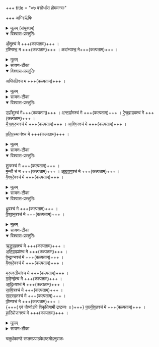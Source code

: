 +++
title = "०७ वसोर्धारा होममन्त्राः"

+++
अग्निर्ऋषिः

<details><summary>मूलम् (संयुक्तम्)</summary>

अँ॒शुश्च॑ मे र॒श्मिश्च॒ मेऽदा॑भ्यश्च॒ मेऽधि॑पतिश्च म उपाँ॒शुश्च॑ मेऽन्तर्या॒मश्च॑ म ऐन्द्रवाय॒वश्च॑ मे मैत्रावरु॒णश्च॑ म आश्वि॒नश्च॑ मे प्रतिप्र॒स्थान॑श्च मे शु॒क्रश्च॑ मे म॒न्थी च॑ म आग्रय॒णश्च॑ मे वैश्वदे॒वश्च॑ मे ध्रु॒वश्च॑ मे वैश्वान॒रश्च॑ म ऋतुग्र॒हाश्च॑ [13]  मे॒ऽति॒ग्रा॒ह्या॑श्च म ऐन्द्रा॒ग्नश्च॑ मे वैश्वदे॒वश्च॑ मे मरुत्व॒तीया॑श्च मे माहे॒न्द्रश्च॑ म आदि॒त्यश्च॑ मे सावि॒त्रश्च॑ मे सारस्व॒तश्च॑ मे पौ॒ष्णश्च॑ मे पात्नीव॒तश्च॑ मे हारियोज॒नश्च॑ मे ॥ [14]  
</details>

<details open><summary>विश्वास-प्रस्तुतिः</summary>

अँ॒शुश्च॑ मे +++(कल्पताम्)+++ ।  
र॒श्मिश्च॒ म +++(कल्पताम्)+++ ।
अदा॑भ्यश्च॒ मे+++(कल्पताम्)+++ ।
</details>

<details><summary>मूलम्</summary>

अँ॒शुश्च॑ मे +++(कल्पताम्)+++ ।  
र॒श्मिश्च॒ म +++(कल्पताम्)+++ ।
अदा॑भ्यश्च॒ मे+++(कल्पताम्)+++ ।
</details>

<details><summary>सायण-टीका</summary>

(अथ चतुर्थाष्टके सप्तमप्रपाठके सप्तमोऽनुवाकः)।  
सप्तममाह— अँशुश्च म इति ।  
अश्वादयः सोमग्रहविशेषाः सोमप्रकरणे प्रसिद्धाः ।  
तत्र रश्मिग्रहादर्शनाददाभ्यस्यैव ग्रहस्य गृह्यमाणत्वदशां पृथक्कृत्य रश्मिशब्देन निर्दिश्यते ।  
रश्मीनां तु तद्ग्रहणसाधनत्वात् ।  
तथा च तद्ग्रहणमन्त्रः पठ्यते– “शुक्रं ते शुक्रेण गृह्णाम्यह्नो रूपेण सूर्यस्य रस्मिभिः” इति ।  
</details>

<details open><summary>विश्वास-प्रस्तुतिः</summary>

अधि॑पतिश्च म +++(कल्पताम्)+++ ।
</details>

<details><summary>मूलम्</summary>

अधि॑पतिश्च म +++(कल्पताम्)+++ ।
</details>

<details><summary>सायण-टीका</summary>

अधिपतिशब्देन दधिग्रहो विवक्षितः ।  
तस्य च श्रेष्ठत्वादाधिपत्यम् ।  
अत एव श्रूयते “ज्येष्ठो वा एष ग्रहाणाम्” इति ।  
</details>

<details open><summary>विश्वास-प्रस्तुतिः</summary>

उ॒पाँ॒शुश्च॑ मे+++(कल्पताम्)+++ ।
अ॒न्त॒र्या॒मश्च॑  मे +++(कल्पताम्)+++ ।
ऐ॒न्द्र॒वा॒य॒वश्च॑ मे +++(कल्पताम्)+++ ।  
मै॒त्रा॒व॒रु॒णश्च॑ मे +++(कल्पताम्)+++ ।
आ॒श्वि॒नश्च॑ मे +++(कल्पताम्)+++ ।  

प्र॒ति॒प्र॒स्थान॑श्च  मे +++(कल्पताम्)+++ ।  
</details>

<details><summary>मूलम्</summary>

उ॒पाँ॒शुश्च॑ मे+++(कल्पताम्)+++ ।
अ॒न्त॒र्या॒मश्च॑  मे +++(कल्पताम्)+++ ।
ऐ॒न्द्र॒वा॒य॒वश्च॑ मे +++(कल्पताम्)+++ ।  
मै॒त्रा॒व॒रु॒णश्च॑ मे +++(कल्पताम्)+++ ।
आ॒श्वि॒नश्च॑ मे +++(कल्पताम्)+++ ।  

प्र॒ति॒प्र॒स्थान॑श्च  मे +++(कल्पताम्)+++ ।  
</details>

<details><summary>सायण-टीका</summary>

प्रतिप्रस्थानशब्देन द्विदेवत्यग्रहसहभावी प्रतिनि(धि)र्ग्राह्यो विवक्षितः ।  
घ्रुवाख्यस्यैव ग्रहस्यावनयनदशायां वैश्वानरसूक्तपाठात्तदर्वस्थापन्नो वैश्वानरशब्देनोच्यते ।  
</details>

<details open><summary>विश्वास-प्रस्तुतिः</summary>

शु॒क्रश्च॑ मे +++(कल्पताम्)+++ ।  
म॒न्थी च॑ म +++(कल्पताम्)+++ ।
आ॒ग्र॒य॒ण॒श्च॑  मे +++(कल्पताम्)+++ ।  
वै॒श्व॒दे॒वश्च॑ मे +++(कल्पताम्)+++ ।  
</details>

<details><summary>मूलम्</summary>

शु॒क्रश्च॑ मे +++(कल्पताम्)+++ ।  
म॒न्थी च॑ म +++(कल्पताम्)+++ ।
आ॒ग्र॒य॒ण॒श्च॑  मे +++(कल्पताम्)+++ ।  
वै॒श्व॒दे॒वश्च॑ मे +++(कल्पताम्)+++ ।  
</details>

<details><summary>सायण-टीका</summary>

आद्यो वैश्वदेवः प्रातःसवनगतः।
</details>

<details open><summary>विश्वास-प्रस्तुतिः</summary>

ध्रु॒वश्च॑ मे +++(कल्पताम्)+++ ।  
वै॒श्वा॒न॒रश्च॑ मे  +++(कल्पताम्)+++ ।  
</details>

<details><summary>मूलम्</summary>

ध्रु॒वश्च॑ मे +++(कल्पताम्)+++ ।  
वै॒श्वा॒न॒रश्च॑ मे  +++(कल्पताम्)+++ ।  
</details>

<details><summary>सायण-टीका</summary>

उत्तरस्तृतीयसवनगतः ।  
</details>

<details open><summary>विश्वास-प्रस्तुतिः</summary>

ऋ॒तु॒ग्र॒हाश्च॑ मे +++(कल्पताम्)+++ ।  
अ॒ति॒ग्रा॒ह्या॑श्च मे +++(कल्पताम्)+++ ।  
ऐ॒न्द्रा॒ग्नश्च॑  मे +++(कल्पताम्)+++ ।  
वै॒श्व॒दे॒वश्च॑ मे +++(कल्पताम्)+++ ।  

म॒रु॒त्व॒तीया॑श्च मे +++(कल्पताम्)+++ ।  
मा॒हे॒न्द्र॑श्च मे +++(कल्पताम्)+++ ।  
आ॒दि॒त्यश्च॑  मे +++(कल्पताम्)+++ ।  
सा॒वि॒त्रश्च॑ मे +++(कल्पताम्)+++ ।  
सा॒र॒स्व॒तश्च॑  मे +++(कल्पताम्)+++ ।  
पौ॒ष्णश्च॑ मे +++(कल्पताम्)+++ ।  
  {+++( एवं पौष्णोऽपि विकृतिगामी द्रष्टव्यः ॥ )+++}
पा॒त्नी॒व॒तश्च॑  मे +++(कल्पताम्)+++ ।  
हा॒रि॒यो॒ज॒नश्च॑  मे +++(कल्पताम्)+++ ।  
</details>

<details><summary>मूलम्</summary>

ऋ॒तु॒ग्र॒हाश्च॑ मे +++(कल्पताम्)+++ ।  
अ॒ति॒ग्रा॒ह्या॑श्च मे +++(कल्पताम्)+++ ।  
ऐ॒न्द्रा॒ग्नश्च॑  मे +++(कल्पताम्)+++ ।  
वै॒श्व॒दे॒वश्च॑ मे +++(कल्पताम्)+++ ।  

म॒रु॒त्व॒तीया॑श्च मे +++(कल्पताम्)+++ ।  
मा॒हे॒न्द्र॑श्च मे +++(कल्पताम्)+++ ।  
आ॒दि॒त्यश्च॑  मे +++(कल्पताम्)+++ ।  
सा॒वि॒त्रश्च॑ मे +++(कल्पताम्)+++ ।  
सा॒र॒स्व॒तश्च॑  मे +++(कल्पताम्)+++ ।  
पौ॒ष्णश्च॑ मे +++(कल्पताम्)+++ ।  
  {+++( एवं पौष्णोऽपि विकृतिगामी द्रष्टव्यः ॥ )+++}
पा॒त्नी॒व॒तश्च॑  मे +++(कल्पताम्)+++ ।  
हा॒रि॒यो॒ज॒नश्च॑  मे +++(कल्पताम्)+++ ।  
</details>

<details><summary>सायण-टीका</summary>

सारस्वतग्रहोऽभिषेचनीयाख्याविकृतौ दृष्टव्यः ।  
“सारस्वतं ग्रहं गृह्णाति” इति तत्राऽऽम्नानात् ।  
एवं पौष्णोऽपि विकृतिगामी द्रष्टव्यः ॥  

इति श्रीमत्सायणाचार्यविरचिते माधवीये वेदार्थप्रकाशे कृष्णयजुर्वेदीयतैत्तिरीयसंहिताभाष्ये चतुर्थकाण्डे सप्तमप्रपाठके  सप्तमोऽनुवाकः ॥  
७ ॥  
</details>

चतुर्थकाण्डे सप्तमप्रपाठकेऽष्टमोऽनुवाकः
